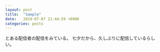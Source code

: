 ```yaml
---
layout: post
title:  "Sample"
date:   2024-07-07 21:44:59 +0900
categories: posts
---
```


とある配信者の配信をみている。
七夕だから、久しぶりに配信しているらしい。
